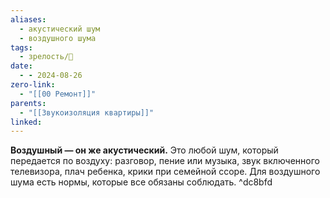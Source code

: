 ```yaml
---
aliases:
  - акустический шум
  - воздушного шума
tags:
  - зрелость/🌱
date:
  - - 2024-08-26
zero-link:
  - "[[00 Ремонт]]"
parents:
  - "[[Звукоизоляция квартиры]]"
linked:
---
```

**Воздушный — он же акустический.** Это любой шум, который передается по воздуху: разговор, пение или музыка, звук включенного телевизора, плач ребенка, крики при семейной ссоре. Для воздушного шума есть нормы, которые все обязаны соблюдать. ^dc8bfd